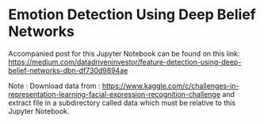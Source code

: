 # Emotion Detection Using Deep Belief Networks

Accompanied post for this Jupyter Notebook can be found on this link: https://medium.com/datadriveninvestor/feature-detection-using-deep-belief-networks-dbn-df730d9894ae

Note : Download data from : https://www.kaggle.com/c/challenges-in-representation-learning-facial-expression-recognition-challenge and extract file in a subdirectory called data which must be relative to this Jupyter Notebook.
